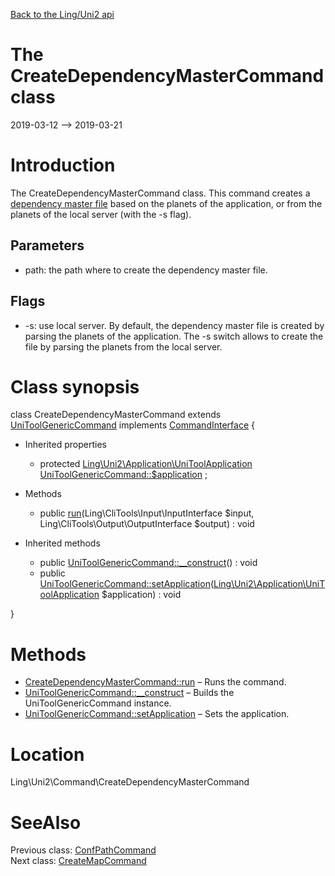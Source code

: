 [Back to the Ling/Uni2 api](https://github.com/lingtalfi/Uni2/blob/master/doc/api/Ling/Uni2.md)



The CreateDependencyMasterCommand class
================
2019-03-12 --> 2019-03-21






Introduction
============

The CreateDependencyMasterCommand class.
This command creates a [dependency master file](https://github.com/lingtalfi/Uni2/blob/master/README.md#the-dependency-master-file) based on the planets of the application, or from the planets
of the local server (with the -s flag).



Parameters
-------------
- path: the path where to create the dependency master file.



Flags
--------

- -s: use local server. By default, the dependency master file is created by parsing the planets of the application.
The -s switch allows to create the file by parsing the planets from the local server.



Class synopsis
==============


class <span class="pl-k">CreateDependencyMasterCommand</span> extends [UniToolGenericCommand](https://github.com/lingtalfi/Uni2/blob/master/doc/api/Ling/Uni2/Command/UniToolGenericCommand.md) implements [CommandInterface](https://github.com/lingtalfi/CliTools/blob/master/doc/api/Ling/CliTools/Command/CommandInterface.md) {

- Inherited properties
    - protected [Ling\Uni2\Application\UniToolApplication](https://github.com/lingtalfi/Uni2/blob/master/doc/api/Ling/Uni2/Application/UniToolApplication.md) [UniToolGenericCommand::$application](#property-application) ;

- Methods
    - public [run](https://github.com/lingtalfi/Uni2/blob/master/doc/api/Ling/Uni2/Command/CreateDependencyMasterCommand/run.md)(Ling\CliTools\Input\InputInterface $input, Ling\CliTools\Output\OutputInterface $output) : void

- Inherited methods
    - public [UniToolGenericCommand::__construct](https://github.com/lingtalfi/Uni2/blob/master/doc/api/Ling/Uni2/Command/UniToolGenericCommand/__construct.md)() : void
    - public [UniToolGenericCommand::setApplication](https://github.com/lingtalfi/Uni2/blob/master/doc/api/Ling/Uni2/Command/UniToolGenericCommand/setApplication.md)([Ling\Uni2\Application\UniToolApplication](https://github.com/lingtalfi/Uni2/blob/master/doc/api/Ling/Uni2/Application/UniToolApplication.md) $application) : void

}






Methods
==============

- [CreateDependencyMasterCommand::run](https://github.com/lingtalfi/Uni2/blob/master/doc/api/Ling/Uni2/Command/CreateDependencyMasterCommand/run.md) &ndash; Runs the command.
- [UniToolGenericCommand::__construct](https://github.com/lingtalfi/Uni2/blob/master/doc/api/Ling/Uni2/Command/UniToolGenericCommand/__construct.md) &ndash; Builds the UniToolGenericCommand instance.
- [UniToolGenericCommand::setApplication](https://github.com/lingtalfi/Uni2/blob/master/doc/api/Ling/Uni2/Command/UniToolGenericCommand/setApplication.md) &ndash; Sets the application.





Location
=============
Ling\Uni2\Command\CreateDependencyMasterCommand


SeeAlso
==============
Previous class: [ConfPathCommand](https://github.com/lingtalfi/Uni2/blob/master/doc/api/Ling/Uni2/Command/ConfPathCommand.md)<br>Next class: [CreateMapCommand](https://github.com/lingtalfi/Uni2/blob/master/doc/api/Ling/Uni2/Command/CreateMapCommand.md)<br>
